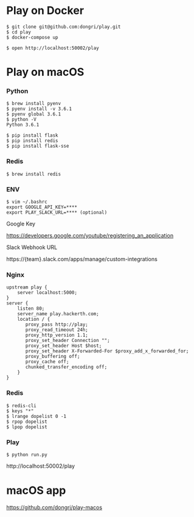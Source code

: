 # Play on Docker

```
$ git clone git@github.com:dongri/play.git
$ cd play
$ docker-compose up

$ open http://localhost:50002/play
```

# Play on macOS

### Python
```
$ brew install pyenv
$ pyenv install -v 3.6.1
$ pyenv global 3.6.1
$ python -V
Python 3.6.1

$ pip install flask
$ pip install redis
$ pip install flask-sse
```

### Redis
```
$ brew install redis
```

### ENV
```
$ vim ~/.bashrc
export GOOGLE_API_KEY=****
export PLAY_SLACK_URL=**** (optional)
```
Google Key

https://developers.google.com/youtube/registering_an_application

Slack Webhook URL

https://{team}.slack.com/apps/manage/custom-integrations

### Nginx
```
upstream play {
    server localhost:5000;
}
server {
    listen 80;
    server_name play.hackerth.com;
    location / {
       proxy_pass http://play;
       proxy_read_timeout 24h;
       proxy_http_version 1.1;
       proxy_set_header Connection "";
       proxy_set_header Host $host;
       proxy_set_header X-Forwarded-For $proxy_add_x_forwarded_for;
       proxy_buffering off;
       proxy_cache off;
       chunked_transfer_encoding off;
    }
}
```

### Redis
```
$ redis-cli
$ keys "*"
$ lrange dopelist 0 -1
$ rpop dopelist
$ lpop dopelist
```

### Play
```
$ python run.py
```

http://localhost:50002/play

# macOS app
https://github.com/dongri/play-macos


